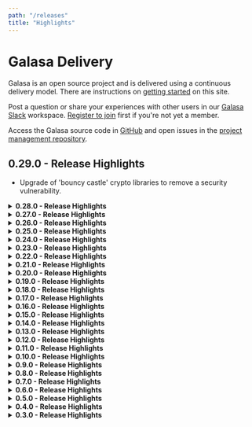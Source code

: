 ```yaml
---
path: "/releases"
title: "Highlights"
---
```


# Galasa Delivery

Galasa is an open source project and is delivered using a continuous delivery model. There are instructions on [getting started](/docs/getting-started) on this site. 

Post a question or share your experiences with other users in our <a href="https://galasa.slack.com" target="_blank"> Galasa Slack</a> workspace. <a href="https://join.slack.com/t/galasa/shared_invite/zt-ele2ic8x-VepEO1o13t4Jtb3ZuM4RUA" target="_blank"> Register to join</a> first if you're not yet a member.

Access the Galasa source code in [GitHub](https://github.com/galasa-dev) and open issues in the [project management repository](https://github.com/galasa-dev/projectmanagement).


## 0.29.0 - Release Highlights

- Upgrade of 'bouncy castle' crypto libraries to remove a security vulnerability.

<details>
<summary><b>0.28.0 - Release Highlights</b></summary>

- Updates to the `runs get` command, including the ability to filter test run results on a specified time period, and to display the returned results in a detailed or raw format
- Ability to download test run artifacts by using the `runs download` command
- Ability to debug a test locally by using the `runs submit local` command
- Various documentation updates and enhancements
</details>  

<details>
<summary><b>0.27.0 - Release Highlights</b></summary>

- REST API enhancements:<br><br>
       * allow queries of test run details using the run name<br><br>
       * documentation added to the https://rest.galasa.dev/ website<br><br>

- Command-line tool `galasactl` now supports:<br><br>
       * the `GALASA_HOME` environment variable, which you can set to avoid using the `{HOME}/.galasa` folder <br><br>
       * querying of test run status using the run name <br><br>
       * the `--development` flag for `galasactl project create` and `galasactl local init` to enable generated code to use pre-released code versions of Galasa libraries, in addition to the ones published on Maven central <br><br>
       * automated tests run on every build <br>
</details>       

<details>
<summary><b>0.26.0 - Release Highlights</b></summary>

-  Initialise your development environment by using the  galasactl local init command
-  Launch a test within a local JVM by using the galasactl runs submit local command
-  Create an example project by using the galasactl project create command, which now supports --maven and --gradle flags to control which build system the caller wants to use.
-  3270 images are generated in the RAS results store (experimental code for this release)
-  SnakeYAML is upgraded to v1.33. This is a Java library for parsing yaml files.
-  Documentation updates on using the CLI to:
      -	initialise your local environment
      - create a project
      - run a test locally
-	 Various doc updates and enhancements to existing content
</details>


<details>
<summary><b>0.25.0 - Release Highlights</b></summary>


-	Colour support for 3270 application streams. Tests can now validate that an application is using the correct colours and highlighting for specified field(s) and screen position.
-	Various defect fixes, including fixing broken LTS connections in Java 11, updates to 3270 modifiable fields, and updates to the REST API.
-	VTP Manager enhancements, including additional logging for problem diagnosis and increased keyboard wait times to minimise the risk of keyboard locking.
-	New features have been added to the command-line tool: <br><br>
        * A `--log <filename>` option has been added to direct log information to a file.<br>
        * The `--log -` option directs log information to the console.<br>
        * Omitting the `--log` option suppresses the log information.<br>
        * Every error is numbered. For example: `GAL1028E: Failed to unmarshal test catalog from REST reply for property 'xxx'`<br>
        * Errors appear on stderr and in the log (if logging is turned on)<br>
        * Syntax documentation is fully generated and linked to from the <a href="https://github.com/galasa-dev/cli" target="_blank"> README</a>  in the cli repository.<br>
        *	galasactl is now supported on MaxOSX on arm64 architecture machines.<br>
-	Artifact Manager is updated to remove the need to create a second resources folder. 
-	Upgrades have been made to some dependencies.
</details>


<details>
<summary><b>0.24.0 - Release Highlights</b></summary>


- The minimum Java release now required for Galasa is version 11, rather than version 8. You will need to install a Java version 11 JDK or later to run Galasa tests. _Note:_ We do not currently support Java 17 or later. 
- Various enhancements to the DB2 Manager.
- Various defect fixes. 
- Various documentation fixes and enhancements. 
</details>

<details>
<summary><b>0.23.0 - Release Highlights</b></summary>

- New Helm charts are available for deploying a basic Galasa Ecosystem into a Kubernetes Namespace. Documentation can be found in the <a href="https://github.com/galasa-dev/helm/tree/released" target="_blank"> helm repository</a> in GitHub.
</details>

<details>
<summary><b>0.22.0 - Release Highlights</b></summary>

- The z/OS 3270 Manager now supports 3 new methods ```setCursorPosition(row,col)```, ```retrieveText(row,col,length)```, and ```retrieveTextAtCursor(length)```.
- The z/OS Batch Manager has a new method ```waitForJob(Second)```.
- The z/OS File Manager now supports two new methods ```getMemberName()``` and ```clone(IZosVSAMDataset model)```.
</details>

<details>
<summary><b>0.21.0 - Release Highlights</b></summary>

- An initial basic version of the DB2 Manager is now available.  This Manager is not yet ready for Production use and will be documented soon. 
- An initial basic version of the Cloud Manager is now available. This Manager is not yet ready for Production use and will be documented soon.
- Various build dependencies have been upgraded to remove publish security vulnerabilities.
- All Galasa bundles are now upgraded to version 0.21.0 to remove historical security vulnerabilities.
- A minor defect in the 3270 Manager is fixed. This Manager now supports ```DONT TIMING_MARK```. 
- A minor defect in the CICS TS Manager is fixed, resolving the issue of terminals not starting properly.
- The usage of Random is now replaced with SecureRandom.
- Various documentation enhancements. 
</details>

<details>
<summary><b>0.20.0 - Release Highlights</b></summary>

- The Galasa VTP Manager is now in Release. You can create an automated integration test in Galasa and use the VTP Manager to transparently record the interactions between the test and your CICS programs. The recorded file can be played back by using IBM Z VTP.
- Installing the Galasa Ecosystem by using the Kubernetes Operator is updated.
- Use the ```galasactl runs``` command to select tests based on the _@Tags_ annotation by using the ```--tag``` option.
- Galasa Docker images are moving from DockerHub to _icr.io_. Images in DockerHub (release 0.19.0 and before) will be deleted when 0.21.0 is released.
- The Core Manager now provides a _@ResourceString_ annotation and _IResourceString_  interface to generate random locked strings. Further details will be available on the website once the Manager documentation is refreshed.
- Various bug fixes and enhancements.
- Various documentation updates, including z/OS Program Manager documentation.
</details>

<details>
<summary><b>0.19.0 - Release Highlights</b></summary>

- The Galasa MQ Manager is now in Alpha, providing the ability to connect a test to an existing IBM MQ queue manager, and enabling one or more messages to be written to and read from existing queues.
- Various bug fixes and enhancements.
- Various documentation updates, including MQ Manager documentation.
</details>

<details>
<summary><b>0.18.0 - Release Highlights</b></summary>

- Various bug fixes
</details>

<details>
<summary><b>0.17.0 - Release Highlights</b></summary>

-	The z/OS File Manager contains a breaking change in this release. The ```void store(String content)``` and ```String retrieve(String content)``` methods in ```IZosUNIXFile``` have been replaced with ```void storeText(String content)```, ```void storeBinary(byte[] content)```, ```String retrieveAsText()``` and ```byte[] retrieveAsBinary()``` methods. This means that binary data is transferred as ```byte[]``` rather than ```String``` and now matches ```IZosDataset``` and ```IZosVSAMDataset```. If you are using the store() or retrieve() methods, you should change these to 
```storeText()``` and ```retrieveAsText()``` methods respectively.
-	The Galasa CLI is available for submitting and monitoring Galasa test runs.
- You can reset and delete automation runs in the Eclipse _Galasa Runs_ view.
-	You can search stored artifacts through the eclipse editor.
-	Various bug fixes and enhancements.
-	Documentation updates – Galasa CLI documentation and Galasa Hub page. 
-	Various documentation enhancements.
</details>


<details>
<summary><b>0.16.0 - Release Highlights</b></summary>

- The 3270 Manager now supports different screen sizes and can respond to query partition with colour and highlight. It also supports `bind_image` and `sysreq renegotiation`. 
- A range of Managers now have IVT tests associated with them. The IVTs help with testing the Managers themselves and also provide examples of how the Managers can be used.   
- Selenium Manager has been updated to squash some null pointer exception causing bugs. 
- Galasa tests can now be built with either Maven or Gradle. A set of Gradle example tests for SimBank is available. 
- Various bug fixes.
- Documentation - updates to installing the Galasa plug-in, running the SimBank tests and viewing the test results.
</details>

<details>
<summary><b>0.15.0 - Release Highlights</b></summary>

- Galasa now runs in any Java release from version 8 onwards.
- The Galasa Eclipse plug-in now supports all levels of Eclipse from Photon onwards. 
- Docker and Kubernetes provisioning implementations are available for the Selenium Manager. Additionally, a Selenium Grid can be used from Galasa. Local drivers are used in the same way as previous releases (with edited CPS configurations). 
- The *Find* dialog box is now available in the **Run Log** view of the Eclipse Editor.
- The ```IManager.youAreRequired()``` method signature has a new field. If you have a Custom Manager, you must recompile your Manager with this modification for it to run in release 0.15.0.
- The ```AbstractManager.addDependentManager()``` method signature has a new field. If you have a Custom Manager, you must recompile your Manager with this modification for it to run in release 0.15.0.
- The Core Manager is always loaded for every test run.
- The Docker Manager now supports exposed ports.
- Increased test coverage delivered via IVTs and Integration testing
- Basic Java and Windows Managers have been added. These Managers will initially be used internally for testing Galasa itself. 
- Various bug fixes
- Our internal Galasa build has moved to Gradle. No user impact is expected, but if you do find any problems whilst you’re using Galasa, you can raise an issue in the project management repository or post a question in our Galasa Slack workspace.
- The Maven Bundle Plugin that is used in the Galasa builds is now set to version ```5.1.1``` for Java compatibility.
- The GPG key to sign Maven artifacts is set to  ```5AB3E02B```
- Galasa is available for distribution as a zip file, which contains the Eclipse plugin, and necessary Maven artifacts and Docker images for local running. This allows customers who do not have access to Maven Central, Eclipse Marketplace or Docker Hub from their company network to use Galasa.
- Documentation updates - Installing the Galasa Ecosystem on Kubernetes documentation plus various documentation enhancements.
</details>

<details>
<summary><b>0.14.0 - Release Highlights</b></summary>

- <a href="https://github.com/galasa-dev/managers/tree/main/galasa-managers-parent/galasa-managers-zos-parent/dev.galasa.zosconsole.oeconsol.manager" target="_blank"> z/OS Console oeconsol Manager</a> is now in Alpha, providing an implementation of the z/OS Console by using the z/OS UNIX oeconsol command. 
- Enhanced Docker functionality, including volumes and custom start up configurations
- CPS restore from file functionality. Use the ```--restorecps``` command-line parameter when initialising the framework to trigger the restore CPS functionality.  Specify the file to restore from by using ```-f``` or ```--file```  in the KVP format  ```(<property>=<value>)```, with one new property per line.
- ```@ContinueOnTestFailure``` annotation. Use the annotation in the test class or switch the same functionality on globally by using the CPS property ```framework.continue.on.test.failure=true```.
- Documentation enhancements, including updates on Managers and writing test cases
</details>

<details>
<summary><b>0.13.0 - Release Highlights</b></summary>

- CEDA Manager is now in Alpha, providing CEDA 3270 interaction
- CEMT Manager is now in Alpha, providing CEMT 3270 interaction 
- Changes to the following CPS properties for z/OS MF:
```
zosmf.server.SERVERID.image=IMAGEID
zosmf.server.SERVERID.https=true
zosmf.server.SERVERID.port=443
zosmf.server.SERVERID.request.retry=3
zosmf.server.SERVERID.credentials=ZOS
zosmf.sysplex.PLEXID.default.servers=SERVERID,SERVERID
zosmf.image.IMAGEID.servers=SERVERID,SERVERID
```
If you have zOS/MF servers on each z/OS image, the following properties are the minimum that are required:
```
zos.image.MV2D.ipv4.hostname=winmvs2d.hursley.ibm.com
zosmf.server.port=9999
```
These settings assume a zOS/MF server on MV2D and the port overridden from `443` to `9999` for all zOS/MF servers. 
- Various bug fixes
- Documentation enhancements, including updates to About and Ecosystem documentation
</details>

<details>
<summary><b>0.12.0 - Release Highlights</b></summary>

- z/OS Manager support for RSE - provides tests and Managers with access to RSE functions, and implementations of z/OS Batch and File Manager by using the RSE API.
- CPS Backup feature - enables CPS properties to be output to a plain-text file. Use ```--backupcps``` as a command-line option when running the *galasa-boot* jar alongside the file option ```-f``` or ```--file``` to specify an output file for the properties.
- Various bug fixes
- Updated documentation for RSA, Linux and Open Stack Managers
</details>

<details>
<summary><b>0.11.0 - Release Highlights</b></summary>

- Galasa Kubernetes operator is now in Alpha. The Kubernetes operator creates and maintains Galasa ecosystems by using Kubernetes, enabling Galasa tests to run in an automated environment or pipeline. See the [ReadMe](https://github.com/galasa-dev/galasa-kubernetes-operator) for more information.  
- z/OS 3270 improvements and fixes, including support for NEGTSECURE ports and for z/VM (TN3270)
- Various bug fixes
- Documentation updates - Galasa Ecosystem - overview, architecture and Docker operator installation guide, documentation improvements
</details>

<details>
<summary><b>0.10.0 - Release Highlights</b></summary>

- z/OS Program Manager is now in Alpha
- Docker Operator is now in Alpha. The Docker Operator creates Galasa ecosystems in Docker, enabling Galasa tests to run in an automated environment or pipeline. See the [ReadMe](https://github.com/galasa-dev/galasa-docker-operator) for more information.  
- Various bug fixes
- Documentation updates - upgrading and z/OS Program Manager
</details>

<details>
<summary><b>0.9.0 - Release Highlights</b></summary>

- CECI Manager is now in Release
- HTTP Client Manager is now in Release
- Updates to the Visual Studio Code Galasa extension, including full support for local runs - search for _Galasa_ in the extensions marketplace and check the ReadMe for prerequisites (essentially, Java 8 JDK, and _only_ Java 8 JDK, plus a version of Maven that supports Java 8)
- Documentation updates - z/OS 3270 Manager and IP Network Manager
- Landing page improvements
</details>

<details>
<summary><b>0.8.0 - Release Highlights</b></summary>

- NEW Improvements in Artifact Manager make streaming text content a single-step process
- NEW alpha version of a Visual Studio Code Galasa extension - search for _Galasa_ in the extensions marketplace and check the ReadMe for prerequisites (essentially, Java 8 JDK, and _only_ Java 8 JDK, plus a version of Maven that supports Java 8)
- 3270 Manager bug fixes and updates
- Message lines in the run log are now shorter
- Documentation updates - HTTP Client Manager and the z/OS family of Managers
</details>

<details>
<summary><b>0.7.0 - Release Highlights</b></summary>

- NEW TSO Command SSH Manager (alpha) - securely issue TSO commands
- NEW UNIX Command SSH Manager (alpha) - securely issue UNIX commands
- CECI manager is now in Beta
- JMeter manager is now in Beta
- CICS CECI manager is now in Beta
- Plus other enhancements and bug fixes
  </details>

<details>
<summary><b>0.6.0 - Release Highlights</b></summary>
<b>Release date - 2020-04-01</b>

- <b>Selenium Manager (alpha)</b> - enabling a test to run Selenium WebDrivers in order to drive Web Browsers during the test.
- <b>JMeter Manager (alpha)</b> - enabling a JMeter session to run inside a Docker Container.
- <b>Documentation update</b> - how to start writing your own independent Galasa tests.
  </details>

<details>
<summary><b>0.5.0 - Release Highlights</b></summary>
<b>Release date - 2020-03-09</b>

- <b>z/OS Batch Manager (beta)</b> - enabling tests and Managers to submit, monitor and retrieve z/OS batch jobs.
- <b>CICS CECI Manager (alpha)</b> - providing CECI 3270 interaction - initially supporting containers and link programs.
- <b>Ecosystem Manager (alpha)</b> - enabling deployment of an entire Galasa ecosystem to Kubernetes to enable integration testing against Galasa.
- <b>Docker Manager (release) </b> - enabling containers to run on infrastructure Docker engines - either for testing directly or for assisting the testing process.
- <b>Documentation update</b> - how to start writing your own Simbank tests.
- <b>Documentation update</b> - new SimBank z/OS Batch Manager tutorial available.
  </details>

<details>
<summary><b>0.4.0 - Release Highlights</b></summary>
<b>Release date - 2020-02-12</b>

- <b>Docker Manager (beta)</b> - enabling the provisioning of Docker Containers for tests to use.
- <b>Kubernetes Manager (alpha)</b> - enabling the provisioning of Kubernetes Namespaces.
- <b> Galasa Ecosystem Manager (alpha)</b> - enabling the provisioning of the entire Galasa Ecosystem in Kubernetes so you can run an integration devops pipeline.
- <b> Elastic Logger Manager (alpha)</b> - enabling test results to be exported to Elastic Search.
- <b> Shared Environment (alpha) - enabling Managers to create a testing environment for multiple tests to use.
- <b>Documentation update</b> - Manager reference pages are available.
  </details>

<details>
<summary><b>0.3.0 - Release Highlights</b></summary>
<b>Release date - 2019-12-04</b>

- <b>Launch of website</b> - providing alpha documentation and installing guide.
- <b>Galasa:Simbank</b> - implementing a sample banking application against which you can configure and run a set of provided tests.
- <b>z/OS Manager (beta)</b> - providing tests and Managers with configuration information about z/OS images and Sysplexes.
  </details>
